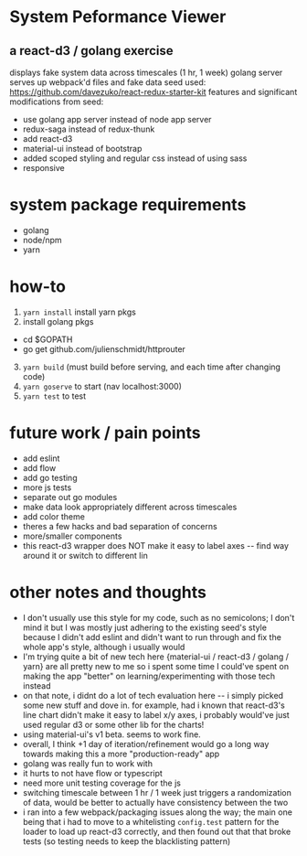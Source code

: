 # System Peformance Viewer
## a react-d3 / golang exercise
displays fake system data across timescales (1 hr, 1 week)
golang server serves up webpack'd files and fake data
seed used: https://github.com/davezuko/react-redux-starter-kit
features and significant modifications from seed:
* use golang app server instead of node app server
* redux-saga instead of redux-thunk
* add react-d3
* material-ui instead of bootstrap
* added scoped styling and regular css instead of using sass
* responsive

# system package requirements
* golang
* node/npm
* yarn

# how-to
1. `yarn install` install yarn pkgs
2. install golang pkgs
* cd $GOPATH
* go get github.com/julienschmidt/httprouter
3. `yarn build` (must build before serving, and each time after changing code)
4. `yarn goserve` to start (nav localhost:3000)
5. `yarn test` to test

# future work / pain points
* add eslint
* add flow
* add go testing
* more js tests
* separate out go modules
* make data look appropriately different across timescales
* add color theme
* theres a few hacks and bad separation of concerns
* more/smaller components
* this react-d3 wrapper does NOT make it easy to label axes -- find way around it or switch to different lin

# other notes and thoughts
* I don't usually use this style for my code, such as no semicolons; I don't mind it but I was mostly just adhering to the existing seed's style because I didn't add eslint and didn't want to run through and fix the whole app's style, although i usually would
* I'm trying quite a bit of new tech here {material-ui / react-d3 / golang / yarn} are all pretty new to me so i spent some time I could've spent on making the app "better" on learning/experimenting with those tech instead
* on that note, i didnt do a lot of tech evaluation here -- i simply picked some new stuff and dove in. for example, had i known that react-d3's line chart didn't make it easy to label x/y axes, i probably would've just used regular d3 or some other lib for the charts!
* using material-ui's v1 beta. seems to work fine.
* overall, I think +1 day of iteration/refinement would go a long way towards making this a more "production-ready" app
* golang was really fun to work with
* it hurts to not have flow or typescript
* need more unit testing coverage for the js
* switching timescale between 1 hr / 1 week just triggers a randomization of data, would be better to actually have consistency between the two
* i ran into a few webpack/packaging issues along the way; the main one being that i had to move to a whitelisting `config.test` pattern for the loader to load up react-d3 correctly, and then found out that that broke tests (so testing needs to keep the blacklisting pattern)
